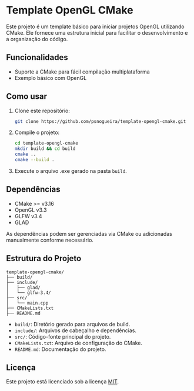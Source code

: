 # Template OpenGL CMake

Este projeto é um template básico para iniciar projetos OpenGL utilizando CMake. Ele fornece uma estrutura inicial para facilitar o desenvolvimento e a organização do código.

## Funcionalidades

- Suporte a CMake para fácil compilação multiplataforma
- Exemplo básico com OpenGL

## Como usar

1. Clone este repositório:
    ```bash
    git clone https://github.com/psnogueira/template-opengl-cmake.git
    ```
2. Compile o projeto:
    ```bash
    cd template-opengl-cmake
    mkdir build && cd build
    cmake ..
    cmake --build .
    ```
3. Execute o arquivo .exe gerado na pasta `build`.

## Dependências

- CMake >= v3.16
- OpenGL v3.3
- GLFW v3.4
- GLAD

As dependências podem ser gerenciadas via CMake ou adicionadas manualmente conforme necessário.

## Estrutura do Projeto

```
template-opengl-cmake/
├── build/
├── include/
│   ├── glad/
│   └── glfw-3.4/
├── src/
│   └── main.cpp
├── CMakeLists.txt
├── README.md
```

- `build/`: Diretório gerado para arquivos de build.
- `include/`: Arquivos de cabeçalho e dependências.
- `src/`: Código-fonte principal do projeto.
- `CMakeLists.txt`: Arquivo de configuração do CMake.
- `README.md`: Documentação do projeto.

## Licença

Este projeto está licenciado sob a licença [MIT](LICENSE.md).